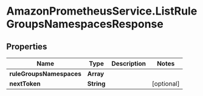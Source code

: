 # AmazonPrometheusService.ListRuleGroupsNamespacesResponse

## Properties

Name | Type | Description | Notes
------------ | ------------- | ------------- | -------------
**ruleGroupsNamespaces** | **Array** |  | 
**nextToken** | **String** |  | [optional] 


